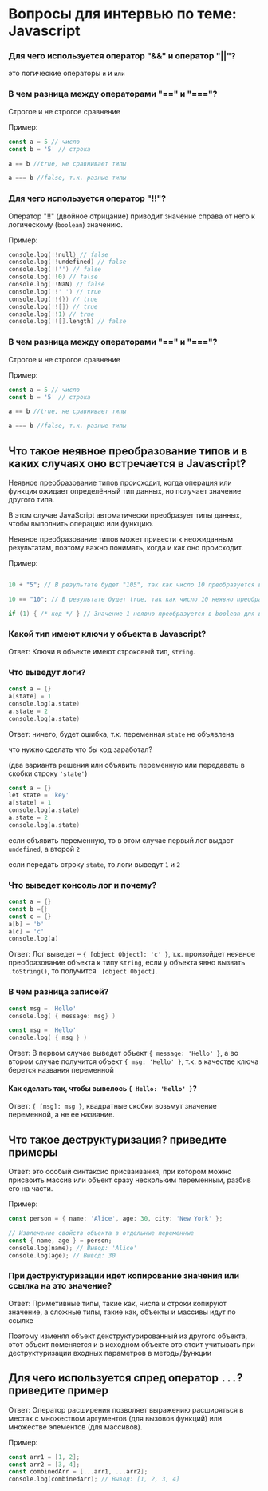 # Вопросы для интервью по теме: Javascript

### Для чего используется оператор "&&" и оператор "||"?

это логические операторы `и` и `или`

### В чем разница между операторами "==" и "==="?

Строгое и не строгое сравнение

Пример:
```go
const a = 5 // число
const b = '5' // строка

a == b //truе, не сравнивает типы

a === b //false, т.к. разные типы
```

### Для чего используется оператор "!!"?

Оператор "!!" (двойное отрицание) приводит значение справа от него к логическому (`boolean`) значению.

Пример:
```go
console.log(!!null) // false
console.log(!!undefined) // false
console.log(!!'') // false
console.log(!!0) // false
console.log(!!NaN) // false
console.log(!!' ') // true
console.log(!!{}) // true
console.log(!![]) // true
console.log(!!1) // true
console.log(!![].length) // false
```

### В чем разница между операторами "==" и "==="?

Строгое и не строгое сравнение

Пример:
```go
const a = 5 // число
const b = '5' // строка

a == b //truе, не сравнивает типы

a === b //false, т.к. разные типы
```

## Что такое неявное преобразование типов и в каких случаях оно встречается в Javascript?

Неявное преобразование типов происходит, когда операция или функция ожидает определённый тип данных, но получает значение другого типа. 

В этом случае JavaScript автоматически преобразует типы данных, чтобы выполнить операцию или функцию.

Неявное преобразование типов может привести к неожиданным результатам, поэтому важно понимать, когда и как оно происходит.


Пример:
```go

10 + "5"; // В результате будет "105", так как число 10 преобразуется в строку для конкатенации

10 == "10"; // В результате будет true, так как число 10 неявно преобразуется в строку для сравнения

if (1) { /* код */ } // Значение 1 неявно преобразуется в boolean для выполнения условия
```

### Какой тип имеют ключи у объекта в Javascript?

Ответ: Ключи в объекте имеют строковый тип, `string`.


### Что выведут логи?

```go
const a = {}
a[state] = 1
console.log(a.state)
a.state = 2
console.log(a.state)
```

Ответ: ничего, будет ошибка, т.к. переменная `state` не объявлена

что нужно сделать что бы код заработал?

(два варианта решения или объявить переменную  или передавать в скобки строку `'state'`)

```go
const a = {}
let state = 'key'
a[state] = 1
console.log(a.state)
a.state = 2
console.log(a.state)
```
если объявить переменную, то в этом случае первый лог выдаст `undefined`, а второй `2`

если передать строку `state`, то логи выведут `1` и `2`


### Что выведет консоль лог и почему?


```go
const a = {}
const b ={}
const c = {}
a[b] = 'b'
a[c] = 'c'
console.log(a)
```


Ответ: Лог выведет – `{ [object Object]: 'c' }`, т.к. произойдет неявное преобразование объекта к типу `string`, если у объекта явно вызвать `.toString()`, то получится ` [object Object]`.


### В чем разница записей?


```go
const msg = 'Hello'
console.log( { message: msg} )
```

```go
const msg = 'Hello'
console.log( { msg } )
```


Ответ: В первом случае выведет объект `{ message: 'Hello' }`, a во втором случае получится объект `{ msg: 'Hello' }`, т.к. в качестве ключа берется названия переменной

#### Как сделать так, чтобы вывелось `{ Hello: 'Hello' }`?

Ответ:  `{ [msg]: msg }`, квадратные скобки возьмут значение переменной, а не ее название.



## Что такое деструктуризация? приведите примеры

Ответ: это особый синтаксис присваивания, при котором можно присвоить массив или объект сразу нескольким переменным, разбив его на части.

Пример:
```go
const person = { name: 'Alice', age: 30, city: 'New York' };

// Извлечение свойств объекта в отдельные переменные
const { name, age } = person;
console.log(name); // Вывод: 'Alice'
console.log(age); // Вывод: 30
```

### При деструктуризации идет копирование значения или ссылка на это значение?

Ответ: Приметивные типы, такие как, числа и строки копируют значение, а сложные типы, такие как, объекты и массивы идут по ссылке

Поэтому изменяя объект декструктурированный из другого объекта, этот объект поменяется и в исходном объекте это стоит учитывать при деструктуризации входных параметров в методы/функции

## Для чего используется спред оператор `...`? приведите пример

Ответ: Оператор расширения позволяет выражению расширяться в местах с множеством аргументов (для вызовов функций) или множестве элементов (для массивов).

Пример:
```go
const arr1 = [1, 2];
const arr2 = [3, 4];
const combinedArr = [...arr1, ...arr2];
console.log(combinedArr); // Вывод: [1, 2, 3, 4]
```


